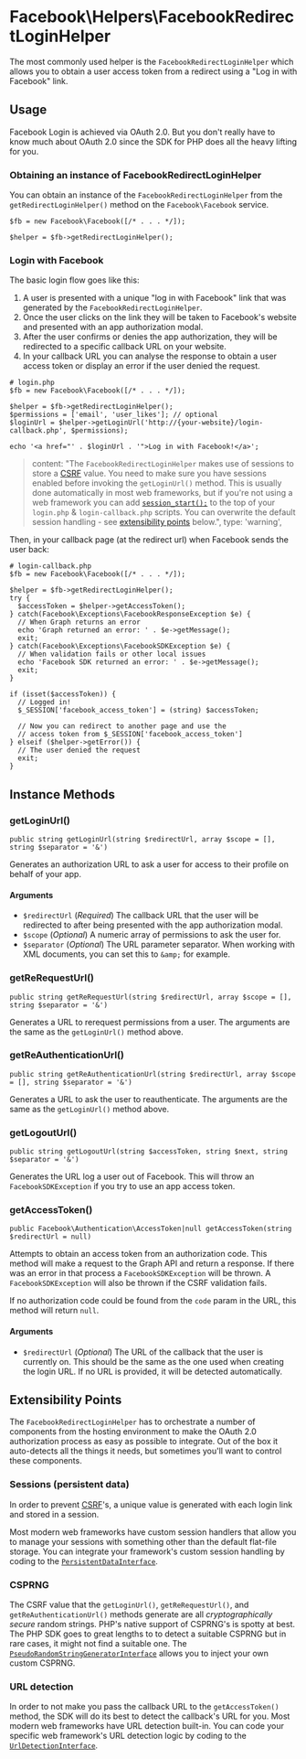 # Facebook\Helpers\FacebookRedirectLoginHelper

The most commonly used helper is the `FacebookRedirectLoginHelper` which allows you to obtain a user access token from a redirect using a "Log in with Facebook" link.

## Usage

Facebook Login is achieved via OAuth 2.0. But you don't really have to know much about OAuth 2.0 since the SDK for PHP does all the heavy lifting for you.


### Obtaining an instance of FacebookRedirectLoginHelper

You can obtain an instance of the `FacebookRedirectLoginHelper` from the `getRedirectLoginHelper()` method on the `Facebook\Facebook` service.

```
$fb = new Facebook\Facebook([/* . . . */]);

$helper = $fb->getRedirectLoginHelper();
```

### Login with Facebook

The basic login flow goes like this:

1. A user is presented with a unique "log in with Facebook" link that was generated by the `FacebookRedirectLoginHelper`.
2. Once the user clicks on the link they will be taken to Facebook's website and presented with an app authorization modal.
3. After the user confirms or denies the app authorization, they will be redirected to a specific callback URL on your website.
4. In your callback URL you can analyse the response to obtain a user access token or display an error if the user denied the request.

```
# login.php
$fb = new Facebook\Facebook([/* . . . */]);

$helper = $fb->getRedirectLoginHelper();
$permissions = ['email', 'user_likes']; // optional
$loginUrl = $helper->getLoginUrl('http://{your-website}/login-callback.php', $permissions);

echo '<a href="' . $loginUrl . '">Log in with Facebook!</a>';
```

> content: "The `FacebookRedirectLoginHelper` makes use of sessions to store a [CSRF](http://en.wikipedia.org/wiki/Cross-site_request_forgery) value. You need to make sure you have sessions enabled before invoking the `getLoginUrl()` method. This is usually done automatically in most web frameworks, but if you're not using a web framework you can add [`session_start();`](http://php.net/session_start) to the top of your `login.php` & `login-callback.php` scripts. You can overwrite the default session handling - see [extensibility points](#extensibility-points) below.",
> type: 'warning',

Then, in your callback page (at the redirect url) when Facebook sends the user back:

```
# login-callback.php
$fb = new Facebook\Facebook([/* . . . */]);

$helper = $fb->getRedirectLoginHelper();
try {
  $accessToken = $helper->getAccessToken();
} catch(Facebook\Exceptions\FacebookResponseException $e) {
  // When Graph returns an error
  echo 'Graph returned an error: ' . $e->getMessage();
  exit;
} catch(Facebook\Exceptions\FacebookSDKException $e) {
  // When validation fails or other local issues
  echo 'Facebook SDK returned an error: ' . $e->getMessage();
  exit;
}

if (isset($accessToken)) {
  // Logged in!
  $_SESSION['facebook_access_token'] = (string) $accessToken;

  // Now you can redirect to another page and use the
  // access token from $_SESSION['facebook_access_token']
} elseif ($helper->getError()) {
  // The user denied the request
  exit;
}
```

## Instance Methods

### getLoginUrl()
```
public string getLoginUrl(string $redirectUrl, array $scope = [], string $separator = '&')
```
Generates an authorization URL to ask a user for access to their profile on behalf of your app.

#### Arguments
- `$redirectUrl` (_Required_) The callback URL that the user will be redirected to after being presented with the app authorization modal.
- `$scope` (_Optional_) A numeric array of permissions to ask the user for.
- `$separator` (_Optional_) The URL parameter separator. When working with XML documents, you can set this to `&amp;` for example.

### getReRequestUrl()
```
public string getReRequestUrl(string $redirectUrl, array $scope = [], string $separator = '&')
```
Generates a URL to rerequest permissions from a user. The arguments are the same as the `getLoginUrl()` method above.

### getReAuthenticationUrl()
```
public string getReAuthenticationUrl(string $redirectUrl, array $scope = [], string $separator = '&')
```
Generates a URL to ask the user to reauthenticate. The arguments are the same as the `getLoginUrl()` method above.

### getLogoutUrl()
```
public string getLogoutUrl(string $accessToken, string $next, string $separator = '&')
```
Generates the URL log a user out of Facebook. This will throw an `FacebookSDKException` if you try to use an app access token.

### getAccessToken()
```
public Facebook\Authentication\AccessToken|null getAccessToken(string $redirectUrl = null)
```
Attempts to obtain an access token from an authorization code. This method will make a request to the Graph API and return a response. If there was an error in that process a `FacebookSDKException` will be thrown. A `FacebookSDKException` will also be thrown if the CSRF validation fails.

If no authorization code could be found from the `code` param in the URL, this method will return `null`.

#### Arguments
- `$redirectUrl` (_Optional_) The URL of the callback that the user is currently on. This should be the same as the one used when creating the login URL. If no URL is provided, it will be detected automatically.

## Extensibility Points

The `FacebookRedirectLoginHelper` has to orchestrate a number of components from the hosting environment to make the OAuth 2.0 authorization process as easy as possible to integrate. Out of the box it auto-detects all the things it needs, but sometimes you'll want to control these components.


### Sessions (persistent data)

In order to prevent [CSRF](http://en.wikipedia.org/wiki/Cross-site_request_forgery)'s, a unique value is generated with each login link and stored in a session.

Most modern web frameworks have custom session handlers that allow you to manage your sessions with something other than the default flat-file storage. You can integrate your framework's custom session handling by coding to the [`PersistentDataInterface`](/docs/php/PersistentDataInterface).


### CSPRNG

The CSRF value that the `getLoginUrl()`, `getReRequestUrl()`, and `getReAuthenticationUrl()` methods generate are all _cryptographically secure_ random strings. PHP's native support of CSPRNG's is spotty at best. The PHP SDK goes to great lengths to to detect a suitable CSPRNG but in rare cases, it might not find a suitable one. The [`PseudoRandomStringGeneratorInterface`](/docs/php/PseudoRandomStringGeneratorInterface) allows you to inject your own custom CSPRNG.


### URL detection

In order to not make you pass the callback URL to the `getAccessToken()` method, the SDK will do its best to detect the callback's URL for you. Most modern web frameworks have URL detection built-in. You can code your specific web framework's URL detection logic by coding to the [`UrlDetectionInterface`](/docs/php/UrlDetectionInterface).

